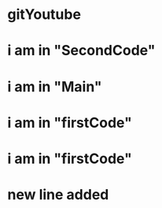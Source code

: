 # gitYoutube
# i am in "SecondCode"

# i am in "Main"
# i am in "firstCode"
# i am in "firstCode"
# new line added
